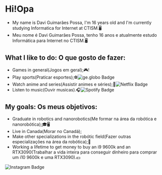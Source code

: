 # Hi!Opa
- My name is Davi Guimarães Possa, I'm 16 years old and I'm currently studying Informatica for Internet at CTISM.🖥️
- Meu nome é Davi Guimarães Possa, tenho 16 anos e atualmente estudo Informática para Internet no CTISM.🖥️

## What I like to do: O que gosto de fazer:
- Games in general(Jogos em geral);🎮!
- Play sports(Praticar esportes);⚽![ge.globo Badge](https://img.shields.io/badge/-ge.globo-darkgreen?style=flat-square&logo=globo&logoColor=white&link=https://ge.globo.com/)
- Watch anime and series(Assistir animes e séries);🍿![Netflix Badge](https://img.shields.io/badge/-Netflix-darkred?style=flat-square&logo=Netflix&logoColor=white&link=https://www.netflix.com/browse)
- Listen to music(Ouvir musicas).🎧![Spotify Badge](https://img.shields.io/badge/-Spotify-darkgreen?style=flat-square&logo=Spotify&logoColor=white&link=https://open.spotify.com/playlist/4gUTQd3etgRgMkI9iNUWqB?si=002ca12c13124a7e)

## My goals: Os meus objetivos:
- Graduate in robotics and nanorobotics(Me formar na área da robótica e nanorobótica);🎓🖥️
- Live in Canada(Morar no Canadá);
- Make other specializations in the robótic field(Fazer outras especializações na área da robótica);📖
- Working a lifetime to get money to buy an i9 9600k and an RTX3090(Trabalhar a vida inteira para conseguir dinheiro para comprar um i10 9600k e uma RTX3090).💵

![Instagram Badge](https://img.shields.io/badge/-Instagram-violet?style=flat-square&logo=Instagram&logoColor=white&link=https://www.instagram.com/davi_guima_p/)
